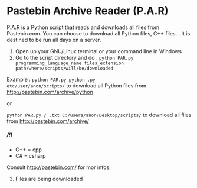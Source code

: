 Pastebin Archive Reader (P.A.R)
===

P.A.R is a Python script that reads and downloads all files from Pastebin.com. You can choose to download all Python files, C++ files... It is destined to be run all days on a server.

1) Open up your GNU/Linux terminal or your command line in Windows                                                           
2) Go to the script directory and do :
<code>python PAR.py programming_language_name files_extension path/where/scripts/will/be/downloaded</code>

Example : 
<code>python PAR.py python .py etc/user/anon/scripts/</code> to download all Python files from http://pastebin.com/archive/python

or

<code>python PAR.py / .txt C:/users/anon/Desktop/scripts/</code> to download all files from http://pastebin.com/archive/

<h5>/!\</h5>
<ul>
<li>C++ = cpp</li>
<li>C# = csharp</li>
</ul>

Consult http://pastebin.com/ for mor infos.

3) Files are being downloaded
